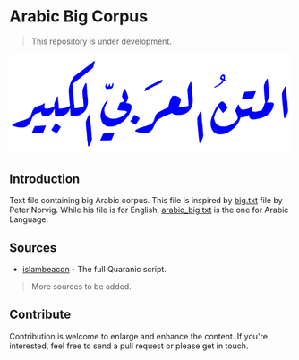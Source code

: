 # Arabic Big Corpus

> This repository is under development.

![Alt text](matn.png?raw=true)

## Introduction

Text file containing big Arabic corpus. This file is inspired by [big.txt](http://norvig.com/big.txt) file by Peter Norvig. While his file is for English, [arabic_big.txt](arabic_big.txt) is the one for Arabic Language.

## Sources

* [islambeacon](http://www.islambeacon.com/m/%D8%A7%D9%84%D9%82%D8%B1%D8%A2%D9%86_%D8%A7%D9%84%D9%83%D8%B1%D9%8A%D9%85_%D9%85%D9%83%D8%AA%D9%88%D8%A8_(%D8%A8%D8%AF%D9%88%D9%86_%D8%AA%D8%B4%D9%83%D9%8A%D9%84)) - The full Quaranic script.

> More sources to be added.

## Contribute

Contribution is welcome to enlarge and enhance the content. If you're interested, feel free to send a pull request or please get in touch.
